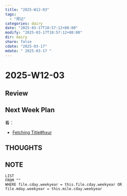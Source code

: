 ```yaml
---
title: "2025-W12-03"
tags:
  - "周记"
categories: dairy
date: "2025-03-17T10:57:12+08:00"
modify: "2025-03-17T10:57:12+08:00"
dir: dairy
share: false
cdate: "2025-03-17"
mdate: " 2025-03-17 "
---
```


# 2025-W12-03

## Review

## Next Week Plan
看：
- [Fetching Title#hxur](https://github.com/atfortes/Awesome-LLM-Reasoning)
## THOUGHTS

##  NOTE

```dataview
LIST
FROM ""
WHERE file.cday.weekyear = this.file.cday.weekyear OR file.mday.weekyear = this.mile.cday.weekyear
```